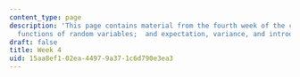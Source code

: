 ```yaml
---
content_type: page
description: 'This page contains material from the fourth week of the course and covers
  functions of random variables;  and expectation, variance, and introduction to regression. '
draft: false
title: Week 4
uid: 15aa8ef1-02ea-4497-9a37-1c6d790e3ea3
---
```

